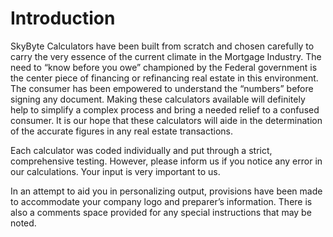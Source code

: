 # Introduction

SkyByte Calculators have been built from scratch and chosen carefully to carry the very essence of the current climate in the Mortgage Industry. The need to “know before you owe” championed by the Federal government is the center piece of financing or refinancing real estate in this environment. The consumer has been empowered to understand the “numbers” before signing any document. Making these calculators available will definitely help to simplify a complex process and bring a needed relief to a confused consumer. It is our hope that these calculators will aide in the determination of the accurate figures in any real estate transactions.

Each calculator was coded individually and put through a strict, comprehensive testing. However, please inform us if you notice any error in our calculations. Your input is very important to us.

In an attempt to aid you in personalizing output, provisions have been made to accommodate your company logo and preparer’s information. There is also a comments space provided for any special instructions that may be noted.

